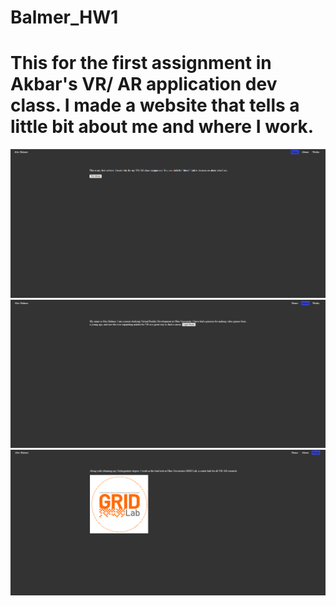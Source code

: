 # Balmer_HW1 
# This for the first assignment in Akbar's VR/ AR application dev class. I made a website that tells a little bit about me and where I work.
![Home](./Home.PNG) 
![About](./About.PNG) 
![Work](./Work.PNG) 